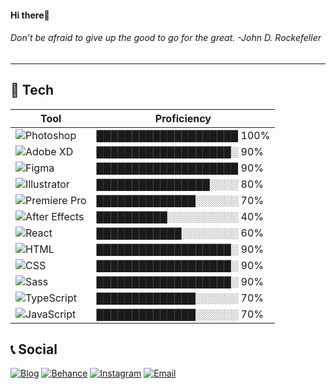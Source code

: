 <h4>Hi there👋</h4>
<h6>Don’t be afraid to give up the good to go for the great. -John D. Rockefeller</h6>

---

## 🔧 Tech
| Tool          | Proficiency |
|---------------|-------------|
|![Photoshop](https://img.shields.io/badge/-Photoshop-blue?logo=adobe-photoshop&logoColor=white)|████████████████████ 100%|
|![Adobe XD](https://img.shields.io/badge/-XD-FF2E63?logo=adobe-xd&logoColor=white)|███████████████████░ 90%|
|![Figma](https://img.shields.io/badge/-Figma-F24E1E?logo=figma&logoColor=white)|████████████████████ 90%|
|![Illustrator](https://img.shields.io/badge/-Illustrator-FF9A00?logo=adobe-illustrator&logoColor=white)|████████████████░░░░ 80%|
|![Premiere Pro](https://img.shields.io/badge/-Premiere_Pro-4E4E4E?logo=adobe-premiere-pro&logoColor=white)|██████████████░░░░░░ 70%|
|![After Effects](https://img.shields.io/badge/-After_Effects-9999FF?logo=adobe-after-effects&logoColor=white)|██████████░░░░░░░░░░ 40%|
|![React](https://img.shields.io/badge/-React-61DAFB?logo=react&logoColor=white)|████████████░░░░░░░░ 60%|
|![HTML](https://img.shields.io/badge/-HTML-E34F26?logo=html5&logoColor=white)|███████████████████░ 90%|
|![CSS](https://img.shields.io/badge/-CSS-1572B6?logo=css3&logoColor=white)|███████████████████░ 90%|
|![Sass](https://img.shields.io/badge/-Sass-CC6699?logo=sass&logoColor=white)|███████████████████░ 90%|
|![TypeScript](https://img.shields.io/badge/-TypeScript-007ACC?logo=typescript&logoColor=white)|██████████████░░░░░░ 70%|
|![JavaScript](https://img.shields.io/badge/-JavaScript-F7DF1E?logo=javascript&logoColor=white)|██████████████░░░░░░ 70%|

## 📞 Social
[![Blog](https://img.shields.io/badge/Blog-velog-03C75A?style=flat-square&logo=vercel&logoColor=white)](https://velog.io/@tjsdk88802)
[![Behance](https://img.shields.io/badge/Behance-Profile-0000FF?style=flat-square&logo=behance&logoColor=white)](https://www.behance.net/cc1ec9e2)
[![Instagram](https://img.shields.io/badge/Instagram-Profile-C13584?style=flat-square&logo=instagram&logoColor=white)](https://www.instagram.com/jamie_uiux/)
[![Email](https://img.shields.io/badge/Email-jamieuiux@gmail.com-D14836?style=flat-square&logo=gmail&logoColor=white)](mailto:jamieuiux@gmail.com)
